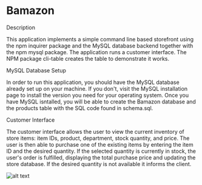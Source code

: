 # Bamazon

Description

This application implements a simple command line based storefront using the npm inquirer package and the MySQL database backend together with the npm mysql package. The application runs a customer interface. The NPM package cli-table creates the table to demonstrate it works. 

MySQL Database Setup

In order to run this application, you should have the MySQL database already set up on your machine. If you don't, visit the MySQL installation page to install the version you need for your operating system. Once you have MySQL isntalled, you will be able to create the Bamazon database and the products table with the SQL code found in schema.sql.

Customer Interface

The customer interface allows the user to view the current inventory of store items: item IDs, product, department, stock quantity, and price. The user is then able to purchase one of the existing items by entering the item ID and the desired quantity. If the selected quantity is currently in stock, the user's order is fulfilled, displaying the total purchase price and updating the store database. If the desired quantity is not available it informs the client.

![alt text](https://raw.githubusercontent.com/ratpack42/Bamazon/master/Gifs/to/bamazon.gif)
